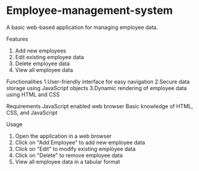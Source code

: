 # Employee-management-system

A basic web-based application for managing employee data.

Features
1. Add new employees
2. Edit existing employee data
3. Delete employee data
4. View all employee data

Functionalities
1.User-friendly interface for easy navigation
2.Secure data storage using JavaScript objects
3.Dynamic rendering of employee data using HTML and CSS

Requirements
JavaScript enabled web browser
Basic knowledge of HTML, CSS, and JavaScript

Usage
1. Open the application in a web browser
2. Click on "Add Employee" to add new employee data
3. Click on "Edit" to modify existing employee data
4. Click on "Delete" to remove employee data
5. View all employee data in a tabular format
